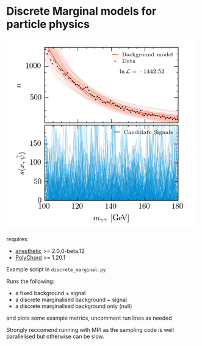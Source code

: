 # Discrete Marginal models for particle physics

<img src="bumphunt.gif" alt="animation of bumphunt" width="500"/>

requires: 
* [anesthetic](https://github.com/williamjameshandley/anesthetic) >=	2.0.0-beta.12
* [PolyChord](https://github.com/PolyChord/PolyChordLite) >= 1.20.1


Example script in `discrete_marginal.py`

Runs the following:
* a fixed background + signal
* a discrete marginalised background + signal
* a discrete marginalised background only (null)

and plots some example metrics, uncomment run lines as needed


Strongly reccomend running with MPI as the sampling code is well parallelised but otherwise can be slow.


